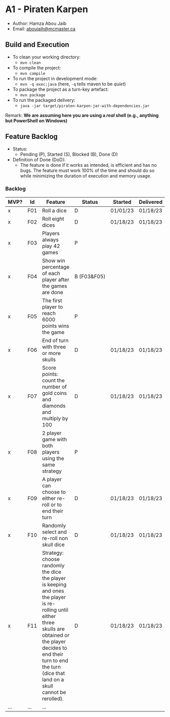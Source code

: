 # A1 - Piraten Karpen

  * Author: Hamza Abou Jaib
  * Email: aboujaih@mcmaster.ca

## Build and Execution

  * To clean your working directory:
    * `mvn clean`
  * To compile the project:
    * `mvn compile`
  * To run the project in development mode:
    * `mvn -q exec:java` (here, `-q` tells maven to be _quiet_)
  * To package the project as a turn-key artefact:
    * `mvn package`
  * To run the packaged delivery:
    * `java -jar target/piraten-karpen-jar-with-dependencies.jar` 

Remark: **We are assuming here you are using a _real_ shell (e.g., anything but PowerShell on Windows)**

## Feature Backlog

 * Status: 
   * Pending (P), Started (S), Blocked (B), Done (D)
 * Definition of Done (DoD):
   * The feature is done if it works as intended, is efficient and has no bugs. The feature must work 100% of the time and should do so while minimizing the duration of execution and memory usage.

### Backlog

| MVP? | Id  | Feature                                                                                                                                                                                                                                   | Status           | Started  | Delivered |
|------|-----|-------------------------------------------------------------------------------------------------------------------------------------------------------------------------------------------------------------------------------------------|------------------|----------|-----------|
| x    | F01 | Roll a dice                                                                                                                                                                                                                               | D                | 01/01/23 | 01/18/23  |
| x    | F02 | Roll eight dices                                                                                                                                                                                                                          | D                | 01/18/23 | 01/18/23  |
| x    | F03 | Players always play 42 games                                                                                                                                                                                                              | P                |          |           |
| x    | F04 | Show win percentage of each player after the games are done                                                                                                                                                                               | B&nbsp;(F03&F05) |          |           |
| x    | F05 | The first player to reach 6000 points wins the game                                                                                                                                                                                       | P                |          |           |
| x    | F06 | End of turn with three or more skulls                                                                                                                                                                                                     | D                | 01/18/23 | 01/18/23  | 
| x    | F07 | Score points: count the number of gold coins and diamonds and multiply by 100                                                                                                                                                             | D                | 01/18/23 | 01/18/23  |
| x    | F08 | 2 player game with both players using the same strategy                                                                                                                                                                                   | P                |          |           |
| x    | F09 | A player can choose to either re-roll or to end their turn                                                                                                                                                                                | D                | 01/18/23 | 01/18/23  |  
| x    | F10 | Randomly select and re-roll non skull dice                                                                                                                                                                                                | D                | 01/18/23 | 01/18/23  |
| x    | F11 | Strategy: choose randomly the dice the player is keeping and ones the player is re-rolling until either three skulls are obtained or the player decides to end their turn to end the turn (dice that land on a skull cannot be rerolled). | D                | 01/18/23 | 01/18/23  | 
| ...  | ... | ...                                                                                                                                                                                                                                       |


